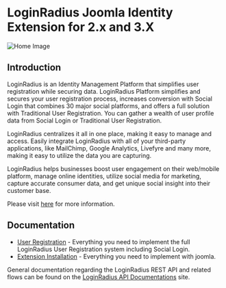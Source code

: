# LoginRadius Joomla Identity Extension for 2.x and 3.X


![Home Image](http://docs.lrcontent.com/resources/github/banner-1544x500.png)

## Introduction ##

LoginRadius is an Identity Management Platform that simplifies user registration while securing data. LoginRadius Platform simplifies and secures your user registration process, increases conversion with Social Login that combines 30 major social platforms, and offers a full solution with Traditional User Registration. You can gather a wealth of user profile data from Social Login or Traditional User Registration. 

LoginRadius centralizes it all in one place, making it easy to manage and access. Easily integrate LoginRadius with all of your third-party applications, like MailChimp, Google Analytics, Livefyre and many more, making it easy to utilize the data you are capturing.

LoginRadius helps businesses boost user engagement on their web/mobile platform, manage online identities, utilize social media for marketing, capture accurate consumer data, and get unique social insight into their customer base.

Please visit [here](http://www.loginradius.com/) for more information.


## Documentation
* [User Registration](http://apidocs.loginradius.com/docs/user-registration) - Everything you need to implement the full LoginRadius User Registration system including Social Login.
* [Extension Installation](https://docs.loginradius.com/api/v2/cms-turn-key-plugins/joomla-customer-identity-extension-instructions-for-v2-x-and-v3.x) - Everything you need to implement with joomla.


General documentation regarding the LoginRadius REST API and related flows can be found on the [LoginRadius API Documentations](http://apidocs.loginradius.com/) site. 